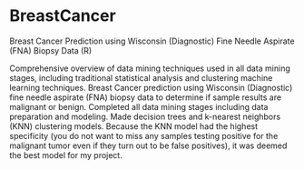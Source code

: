 # BreastCancer
Breast Cancer Prediction using Wisconsin (Diagnostic) Fine Needle Aspirate (FNA) Biopsy Data (R)

Comprehensive overview of data mining techniques used in all data mining stages, including traditional statistical 
analysis and clustering machine learning techniques. Breast Cancer prediction using Wisconsin (Diagnostic) fine needle 
aspirate (FNA) biopsy data to determine if sample results are malignant or benign. 
Completed all data mining stages including data preparation and modeling. Made decision trees and 
k-nearest neighbors (KNN) clustering models. Because the KNN model had the highest 
specificity (you do not want to miss any samples testing positive for the malignant tumor even if they 
turn out to be false positives), it was deemed the best model for my project.
